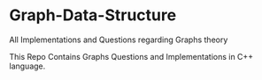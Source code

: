 # Graph-Data-Structure
All Implementations and Questions regarding Graphs theory 

This Repo Contains Graphs Questions and Implementations in C++ language.
